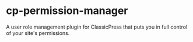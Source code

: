 # cp-permission-manager
A user role management plugin for ClassicPress that puts you in full control of your site's permissions.
